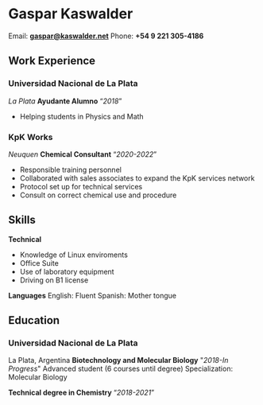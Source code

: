 # **Gaspar Kaswalder**

Email: **<gaspar@kaswalder.net>**
Phone: **+54 9 221 305-4186**

## Work Experience

### Universidad Nacional de La Plata

*La Plata*
**Ayudante Alumno**
“*2018*”

- Helping students in Physics and Math

### KpK Works

*Neuquen*
**Chemical Consultant**
“*2020-2022*”

- Responsible training personnel 
- Collaborated with sales associates to expand the KpK services network
- Protocol set up for technical services
- Consult on correct chemical use and procedure

## Skills

**Technical**

- Knowledge of Linux enviroments
- Office Suite
- Use of laboratory equipment
- Driving on B1 license

**Languages**
English: Fluent 
Spanish: Mother tongue

## Education

### Universidad Nacional de La Plata

La Plata, Argentina
**Biotechnology and Molecular Biology**
"*2018-In Progress*"
Advanced student (6 courses until degree) 
Specialization: Molecular Biology

**Technical degree in Chemistry**
“*2018-2021*”
